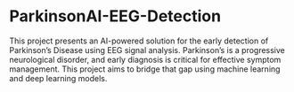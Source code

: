 # ParkinsonAI-EEG-Detection
This project presents an AI-powered solution for the early detection of Parkinson’s Disease using EEG signal analysis. Parkinson’s is a progressive neurological disorder, and early diagnosis is critical for effective symptom management. This project aims to bridge that gap using machine learning and deep learning models.
